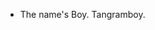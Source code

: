 - The name's Boy. Tangramboy.

<!---
Tangramboy/Tangramboy is a ✨ special ✨ repository because its `README.md` (this file) appears on your GitHub profile.
You can click the Preview link to take a look at your changes.
--->
